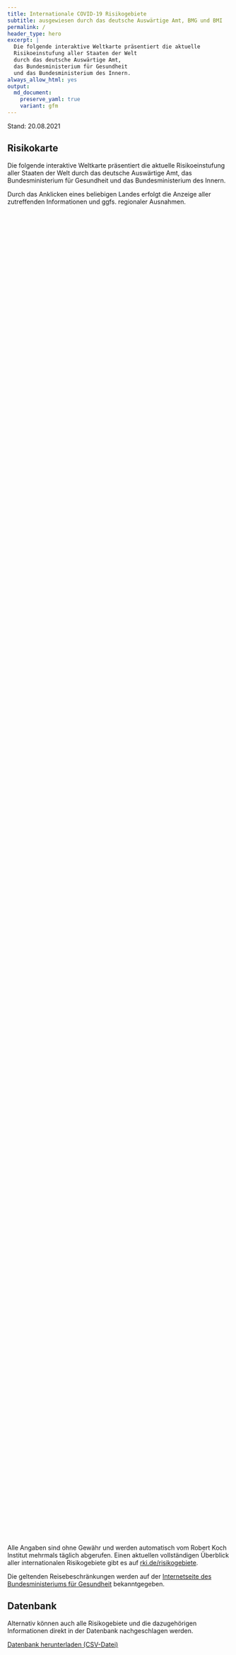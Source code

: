 ```yaml
---
title: Internationale COVID-19 Risikogebiete
subtitle: ausgewiesen durch das deutsche Auswärtige Amt, BMG und BMI
permalink: /
header_type: hero
excerpt: |
  Die folgende interaktive Weltkarte präsentiert die aktuelle
  Risikoeinstufung aller Staaten der Welt
  durch das deutsche Auswärtige Amt,
  das Bundesministerium für Gesundheit
  und das Bundesministerium des Innern.
always_allow_html: yes
output: 
  md_document:
    preserve_yaml: true
    variant: gfm
---
```


<!-- Modify _R/index_es.Rmd file instead -->

<p class="text-right font-weight-bold">

Stand: 20.08.2021

</p>

## Risikokarte

Die folgende interaktive Weltkarte präsentiert die aktuelle
Risikoeinstufung aller Staaten der Welt durch das deutsche Auswärtige
Amt, das Bundesministerium für Gesundheit und das Bundesministerium des
Innern.

<!--more-->

Durch das Anklicken eines beliebigen Landes erfolgt die Anzeige aller
zutreffenden Informationen und ggfs. regionaler Ausnahmen.

<div id="leaflet" class="leaflet html-widget" style="width:100%;height:75vh;">

</div>

<script src="https://corona-atlas.de/assets/data/locale_de.js"></script>

<script src="https://corona-atlas.de/assets/js/map.js"></script>

Alle Angaben sind ohne Gewähr und werden automatisch vom Robert Koch
Institut mehrmals täglich abgerufen. Einen aktuellen vollständigen
Überblick aller internationalen Risikogebiete gibt es auf
[rki.de/risikogebiete](https://rki.de/risikogebiete).

Die geltenden Reisebeschränkungen werden auf der [Internetseite des
Bundesministeriums für
Gesundheit](https://www.bundesgesundheitsministerium.de/coronavirus-infos-reisende)
bekanntgegeben.

## Datenbank

Alternativ können auch alle Risikogebiete und die dazugehörigen
Informationen direkt in der Datenbank nachgeschlagen werden.

<div id="reactable" class="reactable html-widget" style="width:auto;height:auto;"></div>
<script type="application/json" data-for="reactable">{"x":{"tag":{"name":"Reactable","attribs":{"data":{"Land/Region":["Afghanistan","Angola","Albanien","Andorra","Vereinigte Arabische Emirate","Argentinien","Armenien","Antigua und Barbuda","Australien","Österreich","Aserbaidschan","Burundi","Belgien","Benin","Burkina Faso","Bangladesch","Bulgarien","Bahrain","Bahamas","Bosnien und Herzegowina","Belarus","Belize","Bolivien","Brasilien","Barbados","Brunei","Bhutan","Botsuana","Zentralafrikanische Republik","Kanada","Schweiz","Chile","China","Côte d'Ivoire","Kamerun","Kongo DR","Kongo Rep","Kolumbien","Komoren","Cabo Verde","Costa Rica","Kuba","Zypern","Tschechien","Deutschland","Dschibuti","Dominica","Dänemark","Dominikanische Republik","Algerien","Ecuador","Ägypten","Eritrea","Spanien","Estland","Äthiopien","Finnland","Fidschi","Frankreich","Mikronesien","Gabun","Vereinigtes Königreich","Georgien","Ghana","Guinea","Gambia","Guinea-Bissau","Äquatorialguinea","Griechenland","Grenada","Guatemala","Guyana","Hongkong","Honduras","Kroatien","Haiti","Ungarn","Indonesien","Indien","Irland","Iran","Irak","Island","Israel","Italien","Jamaika","Jordanien","Japan","Kasachstan","Kenia","Kirgisistan","Kambodscha","Kiribati","St. Kitts und Nevis","Südkorea","Kuwait","Laos","Libanon","Liberia","Libyen","St. Lucia","Liechtenstein","Sri Lanka","Lesotho","Litauen","Luxemburg","Lettland","Marokko","Monaco","Moldau","Madagaskar","Malediven","Mexiko","Marshallinseln","Nordmazedonien","Mali","Malta","Myanmar","Montenegro","Mongolei","Mosambik","Mauretanien","Mauritius","Malawi","Malaysia","Namibia","Niger","Nigeria","Nicaragua","Niue","Niederlande","Norwegen","Nepal","Nauru","Neuseeland","Oman","Pakistan","Panama","Peru","Philippinen","Palau","Papua-Neuguinea","Polen","Korea (Demokratische Volksrepublik)","Portugal","Paraguay","Palästinensische Gebiete","Katar","Rumänien","Russische Föderation","Ruanda","Saudi-Arabien","Sudan","Senegal","Singapur","Salomoninseln","Sierra Leone","El Salvador","San Marino","Somalia","Serbien","Südsudan","São Tomé und Príncipe","Surinam","Slowakei","Slowenien","Schweden","Eswatini","Seychellen","Syrische Arabische Republik","Tschad","Togo","Thailand","Tadschikistan","Turkmenistan","Timor Leste","Tonga","Trinidad und Tobago","Tunesien","Türkei","Tuvalu","Tansania","Uganda","Ukraine","Uruguay","Vereinigte Staaten","Usbekistan","Vatikanstadt","Saint Vincent and The Grenadines","Venezuela","Vietnam","Vanuatu","Samoa","Kosovo","Jemen","Südafrika","Sambia","Simbabwe"],"Risikoeinstufung":["Kein Risikogebiet","Kein Risikogebiet","Kein Risikogebiet","Kein Risikogebiet","Kein Risikogebiet","Hochrisikogebiet","Kein Risikogebiet","Kein Risikogebiet","Kein Risikogebiet","Kein Risikogebiet","Kein Risikogebiet","Kein Risikogebiet","Kein Risikogebiet","Kein Risikogebiet","Kein Risikogebiet","Hochrisikogebiet","Kein Risikogebiet","Kein Risikogebiet","Kein Risikogebiet","Kein Risikogebiet","Kein Risikogebiet","Kein Risikogebiet","Hochrisikogebiet","Hochrisikogebiet","Kein Risikogebiet","Kein Risikogebiet","Kein Risikogebiet","Hochrisikogebiet","Kein Risikogebiet","Kein Risikogebiet","Kein Risikogebiet","Hochrisikogebiet","Kein Risikogebiet","Kein Risikogebiet","Kein Risikogebiet","Kein Risikogebiet","Kein Risikogebiet","Hochrisikogebiet","Kein Risikogebiet","Kein Risikogebiet","Hochrisikogebiet","Hochrisikogebiet","Hochrisikogebiet","Kein Risikogebiet",null,"Kein Risikogebiet","Hochrisikogebiet","Kein Risikogebiet","Kein Risikogebiet","Hochrisikogebiet","Hochrisikogebiet","Hochrisikogebiet","Kein Risikogebiet","Hochrisikogebiet","Kein Risikogebiet","Kein Risikogebiet","Kein Risikogebiet","Hochrisikogebiet","Hochrisikogebiet","Kein Risikogebiet","Kein Risikogebiet","Hochrisikogebiet","Hochrisikogebiet","Kein Risikogebiet","Kein Risikogebiet","Kein Risikogebiet","Kein Risikogebiet","Kein Risikogebiet","Hochrisikogebiet","Kein Risikogebiet","Kein Risikogebiet","Kein Risikogebiet","Kein Risikogebiet","Hochrisikogebiet","Kein Risikogebiet","Hochrisikogebiet","Kein Risikogebiet","Hochrisikogebiet","Hochrisikogebiet","Hochrisikogebiet","Hochrisikogebiet","Hochrisikogebiet","Kein Risikogebiet","Hochrisikogebiet","Kein Risikogebiet","Kein Risikogebiet","Kein Risikogebiet","Kein Risikogebiet","Hochrisikogebiet","Hochrisikogebiet","Kein Risikogebiet","Kein Risikogebiet","Kein Risikogebiet","Kein Risikogebiet","Kein Risikogebiet","Hochrisikogebiet","Kein Risikogebiet","Kein Risikogebiet","Kein Risikogebiet","Hochrisikogebiet","Kein Risikogebiet","Kein Risikogebiet","Kein Risikogebiet","Hochrisikogebiet","Kein Risikogebiet","Kein Risikogebiet","Kein Risikogebiet","Hochrisikogebiet","Kein Risikogebiet","Kein Risikogebiet","Kein Risikogebiet","Kein Risikogebiet","Hochrisikogebiet","Kein Risikogebiet","Hochrisikogebiet","Kein Risikogebiet","Kein Risikogebiet","Hochrisikogebiet","Hochrisikogebiet","Hochrisikogebiet","Hochrisikogebiet","Kein Risikogebiet","Kein Risikogebiet","Hochrisikogebiet","Hochrisikogebiet","Hochrisikogebiet","Kein Risikogebiet","Kein Risikogebiet","Kein Risikogebiet","Kein Risikogebiet","Hochrisikogebiet","Kein Risikogebiet","Hochrisikogebiet","Kein Risikogebiet","Kein Risikogebiet","Hochrisikogebiet","Kein Risikogebiet","Kein Risikogebiet","Hochrisikogebiet","Hochrisikogebiet","Kein Risikogebiet","Hochrisikogebiet","Kein Risikogebiet","Hochrisikogebiet","Hochrisikogebiet","Hochrisikogebiet","Kein Risikogebiet","Kein Risikogebiet","Kein Risikogebiet","Hochrisikogebiet","Kein Risikogebiet","Kein Risikogebiet","Hochrisikogebiet","Hochrisikogebiet","Kein Risikogebiet","Kein Risikogebiet","Kein Risikogebiet","Kein Risikogebiet","Kein Risikogebiet","Kein Risikogebiet","Kein Risikogebiet","Kein Risikogebiet","Kein Risikogebiet","Hochrisikogebiet","Kein Risikogebiet","Kein Risikogebiet","Kein Risikogebiet","Hochrisikogebiet","Hochrisikogebiet","Hochrisikogebiet","Kein Risikogebiet","Kein Risikogebiet","Hochrisikogebiet","Hochrisikogebiet","Hochrisikogebiet","Kein Risikogebiet","Kein Risikogebiet","Hochrisikogebiet","Hochrisikogebiet","Hochrisikogebiet","Kein Risikogebiet","Hochrisikogebiet","Kein Risikogebiet","Kein Risikogebiet","Kein Risikogebiet","Hochrisikogebiet","Hochrisikogebiet","Kein Risikogebiet","Kein Risikogebiet","Kein Risikogebiet","Hochrisikogebiet","Kein Risikogebiet","Kein Risikogebiet","Hochrisikogebiet","Kein Risikogebiet","Hochrisikogebiet","Hochrisikogebiet","Hochrisikogebiet"],"Details":[null,null,null,null,null,"Hochrisikogebiet seit 18. April 2021",null,null,null,null,null,null,null,null,null,"Hochrisikogebiet seit 8. August 2021",null,null,null,null,null,null,"Hochrisikogebiet seit 24. Januar 2021","Hochrisikogebiet seit 22. August 2021, Virusvariantengebiet vom 19. Januar 2021 bis 19. August 2021",null,null,null,"Hochrisikogebiet seit 1. August 2021",null,null,null,"Hochrisikogebiet seit 3. April 2021",null,null,null,null,null,"Hochrisikogebiet seit 24. Januar 2021",null,null,"Hochrisikogebiet seit 9. Mai 2021","Hochrisikogebiet seit 18. Juli 2021","Hochrisikogebiet seit 11. Juli 2021",null,null,null,"Hochrisikogebiet seit 22. August 2021",null,null,"Hochrisikogebiet seit 8. August 2021","Hochrisikogebiet seit 31. Januar 2021","Hochrisikogebiet seit 24. Januar 2021",null,"inkl. der Balearen (Hochrisikogebiet seit 27. Juli 2021; einfaches Risikogebiet vom 11. Juli 2021 bis 26. Juli 2021) mit Ausnahme der autonomen Gemeinschaften Asturien, Kastilien-La Mancha, Katalonien und Valencia sowie den Kanarischen Inseln (seit 22. August 2021)",null,null,null,"Hochrisikogebiet seit 11. Juli 2021","– die folgenden Regionen und französischen Überseegebiete gelten als Hochrisikogebiete: -Okzitanien (Hochrisikogebiet seit 8. August 2021); -Provence-Alpes-Côte d'Azur (Hochrisikogebiet seit 8. August 2021); -Korsika (Hochrisikogebiet seit 8. August 2021); -Guadeloupe (Hochrisikogebiet seit 8. August 2021); -Martinique (Hochrisikogebiet seit 8. August 2021); -Réunion (Hochrisikogebiet seit 8. August 2021); -St. Barthélemy (Hochrisikogebiet seit 8. August 2021); -St. Martin (Hochrisikogebiet seit 8. August 2021); -Französisch-Guayana (Hochrisikogebiet seit 15. August 2021); -Französisch-Polynesien (Hochrisikogebiet seit 15. August 2021)",null,null,"Großbritannien und Nordirland inkl. der Isle of Man sowie aller Kanalinseln und aller britischen Überseegebiete (Hochrisikogebiet seit 7. Juli 2021)","Hochrisikogebiet seit 25. Juli 2021",null,null,null,null,null,"- die folgenden Regionen gelten als Hochrisikogebiete: -Kreta (Hochrisikogebiet seit 24. August 2021); -Südliche Ägäis (Hochrisikogebiet seit 24. August 2021)",null,null,null,null,"Hochrisikogebiet seit 8. August 2021",null,"Hochrisikogebiet seit 8. August 2021",null,"Hochrisikogebiet seit 18. Juli 2021","Hochrisikogebiet seit 7. Juli 2021","- die folgenden Regionen gelten als Hochrisikogebiete: -Border (Hochrisikogebiet seit 22. August 2021); -West (Hochrisikogebiet seit 22. August 2021)","Hochrisikogebiet seit 24. Januar 2021","Hochrisikogebiet seit 8. August 2021",null,"(Hochrisikogebiet seit 15. August 2021) mit Ausnahme der Palästinensischen Gebiete",null,null,null,null,"Hochrisikogebiet seit 8. August 2021","Hochrisikogebiet seit 15. August 2021",null,null,null,null,null,"Hochrisikogebiet seit 21. März 2021",null,null,null,"Hochrisikogebiet seit 18. Juli 2021",null,null,null,"Hochrisikogebiet seit 1. August 2021; Virusvariantengebiet vom 31. Januar 2021 – 31. Juli 2021",null,null,null,"Hochrisikogebiet seit 8. August 2021",null,null,null,null,"Hochrisikogebiet seit 8. August 2021",null,"Hochrisikogebiet seit 22. August 2021",null,null,"Hochrisikogebiet seit 8. August 2021","Hochrisikogebiet seit 15. August 2021","Hochrisikogebiet seit 13. Juni 2021","Hochrisikogebiet seit 1. August 2021; Virusvariantengebiet vom 7. Februar 2021 – 31. Juli 2021",null,null,"Hochrisikogebiet seit 1. August 2021; Virusvariantengebiet vom 7. Februar 2021 – 31. Juli 2021","Hochrisikogebiet seit 13. Juni 2021","Hochrisikogebiet seit 1. August 2021; Virusvariantengebiet vom 20. Juni 2021 – 31. Juli 2021",null,null,null,null,"– die folgenden überseeischen Teile des Königreichs der Niederlande gelten als Hochrisikogebiete: -Aruba (Hochrisikogebiet seit 27. Juli 2021); -Curaçao (Hochrisikogebiet seit 27. Juli 2021); -Bonaire (Hochrisikogebiet seit 27. Juli 2021); -Sint Eustatius (Hochrisikogebiet seit 27. Juli 2021); -Sint Maarten (Hochrisikogebiet seit 27. Juli 2021); -Saba (Hochrisikogebiet seit 27. Juli 2021)",null,"Hochrisikogebiet seit 7. Juli 2021",null,null,"Hochrisikogebiet seit 20. Juni 2021",null,null,"Hochrisikogebiet seit 3. April 2021","Hochrisikogebiet seit 8. August 2021",null,"Hochrisikogebiet seit 8. August 2021",null,"Hochrisikogebiet seit 8. August 2021","- die folgenden Regionen gelten als Hochrisikogebiete: -Algarve (Hochrisikogebiet seit 7. Juli 2021); -Lissabon (Hochrisikogebiet seit 7. Juli 2021)","Hochrisikogebiet seit 21. März 2021",null,null,null,"Hochrisikogebiet seit 7. Juli 2021",null,null,"Hochrisikogebiet seit 31. Januar 2021","Hochrisikogebiet seit 8. August 2021",null,null,null,null,null,null,null,null,null,"(Hochrisikogebiet seit 23. Mai 2021)",null,null,null,"Hochrisikogebiet seit 1. August 2021; Virusvariantengebiet vom 31. Januar 2021 – 31. Juli 2021","Hochrisikogebiet seit 14. Februar 2021","Hochrisikogebiet seit 31. Januar 2021",null,null,"Hochrisikogebiet seit 8. August 2021","Hochrisikogebiet seit 8. August 2021","Hochrisikogebiet seit 8. August 2021",null,null,"Hochrisikogebiet seit 8. August 2021","Hochrisikogebiet seit 25. April 2021","Hochrisikogebiet seit 17. August 2021",null,"Hochrisikogebiet seit 14. März 2021",null,null,null,"von Amerika (Hochrisikogebiet seit 15. August 2021)","Hochrisikogebiet seit 8. August 2021",null,null,null,"Hochrisikogebiet seit 15. August 2021",null,null,"Hochrisikogebiet seit 22. August 2021",null,"Hochrisikogebiet seit 1. August 2021; Virusvariantengebiet vom 13. Januar 2021 – 31. Juli 2021","Hochrisikogebiet seit 1. August 2021; Virusvariantengebiet vom 7. Februar 2021 – 31. Juli 2021","Hochrisikogebiet seit 1. August 2021; Virusvariantengebiet vom 7. Februar 2021 – 31. Juli 2021"]},"columns":[{"accessor":"Land/Region","name":"Land/Region","type":"character"},{"accessor":"Risikoeinstufung","name":"Risikoeinstufung","type":"character"},{"accessor":"Details","name":"Details","type":"character"}],"filterable":true,"searchable":true,"defaultPageSize":10,"showPageSizeOptions":true,"pageSizeOptions":[10,25,50,100],"paginationType":"jump","showPageInfo":true,"minRows":1,"striped":true,"dataKey":"20b8be1b9407901590f8e3867603bf0a","key":"20b8be1b9407901590f8e3867603bf0a"},"children":[]},"class":"reactR_markup"},"evals":[],"jsHooks":[]}</script>

<p class="text-center my-5">

<a href="assets/dist/db_countries_risk_de.csv" class="btn btn-primary">Datenbank
herunterladen (CSV-Datei)</a>

</p>
